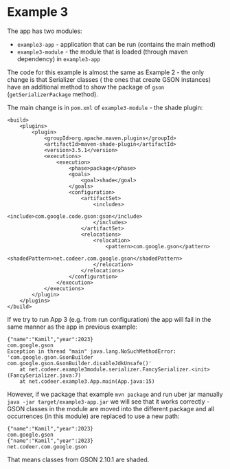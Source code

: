 # Example 3

The app has two modules:

* `example3-app` - application that can be run (contains the main method)
* `example3-module` - the module that is loaded (through maven dependency) in `example3-app`

The code for this example is almost the same as Example 2 - the only change is that Serializer classes (
the ones that create GSON instances) have an additional method to show the package of `gson` (`getSerializerPackage`
method).

The main change is in `pom.xml` of `example3-module` - the shade plugin:

```
<build>
    <plugins>
        <plugin>
            <groupId>org.apache.maven.plugins</groupId>
            <artifactId>maven-shade-plugin</artifactId>
            <version>3.5.1</version>
            <executions>
                <execution>
                    <phase>package</phase>
                    <goals>
                        <goal>shade</goal>
                    </goals>
                    <configuration>
                        <artifactSet>
                            <includes>
                                <include>com.google.code.gson:gson</include>
                            </includes>
                        </artifactSet>
                        <relocations>
                            <relocation>
                                <pattern>com.google.gson</pattern>
                                <shadedPattern>net.codeer.com.google.gson</shadedPattern>
                            </relocation>
                        </relocations>
                    </configuration>
                </execution>
            </executions>
        </plugin>
    </plugins>
</build>
```

If we try to run App 3 (e.g. from run configuration) the app will fail in the same manner as the app in previous
example:

```
{"name":"Kamil","year":2023}
com.google.gson
Exception in thread "main" java.lang.NoSuchMethodError: 'com.google.gson.GsonBuilder com.google.gson.GsonBuilder.disableJdkUnsafe()'
    at net.codeer.example3module.serializer.FancySerializer.<init>(FancySerializer.java:7)
    at net.codeer.example3.App.main(App.java:15)
```

However, if we package that example `mvn package` and run uber jar manually `java -jar target/example3-app.jar`
we will see that it works correctly - GSON classes in the module are moved into the different package and all
occurrences (in
this module) are replaced to use a new path:

```
{"name":"Kamil","year":2023}
com.google.gson
{"name":"Kamil","year":2023}
net.codeer.com.google.gson
```

That means classes from GSON 2.10.1 are shaded.
